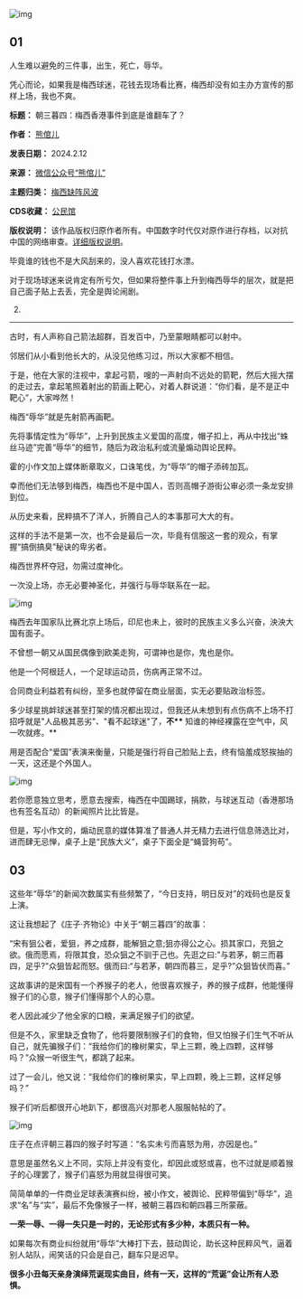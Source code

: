 ![img](https://chinadigitaltimes.net/chinese/files/2024/02/post-705026-65ca88e7caf86.)


01
--


人生难以避免的三件事，出生，死亡，辱华。


凭心而论，如果我是梅西球迷，花钱去现场看比赛，梅西却没有如主办方宣传的那样上场，我也不爽。




**标题：** 朝三暮四：梅西香港事件到底是谁翻车了？  

**作者：** [熊倌儿](https://chinadigitaltimes.net/space/熊倌儿)  

**发表日期：** 2024.2.12  

**来源：** [微信公众号“熊倌儿”](https://web.archive.org/web/https://mp.weixin.qq.com/s/9thN_DAzMni7sm84Hy_2jw)  

**主题归类：** [梅西缺阵风波](https://chinadigitaltimes.net/space/梅西缺阵风波)  

**CDS收藏：** [公民馆](https://chinadigitaltimes.net/space/%E5%85%AC%E6%B0%91%E9%A6%86)  

**版权说明：** 该作品版权归原作者所有。中国数字时代仅对原作进行存档，以对抗中国的网络审查。[详细版权说明](https://chinadigitaltimes.net/chinese/copyright)。


毕竟谁的钱也不是大风刮来的，没人喜欢花钱打水漂。


对于现场球迷来说肯定有所亏欠，但如果将整件事上升到梅西辱华的层次，就是把自己面子贴上去丢，完全是舆论闹剧。


02.
---


古时，有人声称自己箭法超群，百发百中，乃至蒙眼睛都可以射中。


邻居们从小看到他长大的，从没见他练习过，所以大家都不相信。


于是，他在大家的注视中，拿起弓箭，嗖的一声射向不远处的箭靶，然后大摇大摆的走过去，拿起笔照着射出的箭画上靶心，对着人群说道：“你们看，是不是正中靶心”，大家哗然！


梅西“辱华”就是先射箭再画靶。


先将事情定性为“辱华”，上升到民族主义爱国的高度，帽子扣上，再从中找出“蛛丝马迹”完善“辱华”的细节，随后为政治私利或流量煽动舆论民粹。


霍的小作文加上媒体断章取义，口诛笔伐，为“辱华”的帽子添砖加瓦。


幸而他们无法够到梅西，梅西也不是中国人，否则高帽子游街公审必须一条龙安排到位。


从历史来看，民粹搞不了洋人，折腾自己人的本事那可大大的有。


这样的手法不是第一次，也不会是最后一次，毕竟有信服这一套的观众，有掌握“搞倒搞臭”秘诀的卑劣者。


梅西世界杯夺冠，勿需过度神化。


一次没上场，亦无必要神圣化，并强行与辱华联系在一起。


![img](https://chinadigitaltimes.net/chinese/files/2024/02/post-705026-65ca88e7e8629.)


梅西去年国家队比赛北京上场后，印尼也未上，彼时的民族主义多么兴奋，泱泱大国有面子。


不曾想一朝又从国民偶像到欧美走狗，可谓神也是你，鬼也是你。


他是一个阿根廷人，一个足球运动员，伤病再正常不过。


合同商业利益若有纠纷，至多也就停留在商业层面，实无必要贴政治标签。


多少球星挑衅球迷甚至打架的情况都出现过，但我还从未想到有点伤病不上场不打招呼就是"人品极其恶劣"、"看不起球迷"了，**不\*\*** 知谁的神经裸露在空气中，风一吹就疼。\*\*


用是否配合“爱国”表演来衡量，只能是强行将自己脸贴上去，终有恼羞成怒挨抽的一天，这还是个外国人。


![img](https://chinadigitaltimes.net/chinese/files/2024/02/post-705026-65ca88e815ddc.)


若你愿意独立思考，愿意去搜索，梅西在中国踢球，捐款，与球迷互动（香港那场也有签名互动）的新闻照片比比皆是。


但是，写小作文的，煽动民意的媒体算准了普通人并无精力去进行信息筛选比对，进而肆无忌惮，桌子上是“民族大义”，桌子下面全是“蝇营狗苟”。


03
--


这些年“辱华”的新闻次数属实有些频繁了，“今日支持，明日反对”的戏码也是反复上演。


这让我想起了《庄子·齐物论》中关于“朝三暮四”的故事：


“宋有狙公者，爱狙，养之成群，能解狙之意;狙亦得公之心。损其家口，充狙之欲。俄而愿焉，将限其食，恐众狙之不驯于己也。先逛之曰:"与若茅，朝三而暮四，足乎?"众狙皆起而怒。俄而曰:“与若茅，朝四而暮三，足乎?”众狙皆伏而喜。”


这故事讲的是宋国有一个养猴子的老人，他很喜欢猴子，养的猴子成群，他能懂得猴子们的心意，猴子们懂得那个人的心意。


老人因此减少了他全家的口粮，来满足猴子们的欲望。


但是不久，家里缺乏食物了，他将要限制猴子们的食物，但又怕猴子们生气不听从自己，就先骗猴子们：“我给你们的橡树果实，早上三颗，晚上四颗，这样够吗？”众猴一听很生气，都跳了起来。


过了一会儿，他又说：“我给你们的橡树果实，早上四颗，晚上三颗，这样足够吗？”


猴子们听后都很开心地趴下，都很高兴对那老人服服帖帖的了。


![img](https://chinadigitaltimes.net/chinese/files/2024/02/post-705026-65ca88e833b44.)


庄子在点评朝三暮四的猴子时写道：“名实未亏而喜怒为用，亦因是也。”


意思是虽然名义上不同，实际上并没有变化，却因此或怒或喜，也不过就是顺着猴子的心理罢了，猴子们喜怒为用就显得很可笑。


简简单单的一件商业足球表演赛纠纷，被小作文，被舆论、民粹带偏到“辱华”，追求“名”与“实”，最后不免像猴子一样，被朝三暮四和朝四暮三所蒙蔽。


**一荣一辱、一得一失只是一时的，无论形式有多少种，本质只有一种。** 


如果每次有商业纠纷就用“辱华”大棒打下去，鼓动舆论，助长这种民粹风气，逼着别人站队，闹笑话的只会是自己，翻车只是迟早。


**很多小丑每天亲身演绎荒诞现实曲目，终有一天，这样的“荒诞”会让所有人恐惧。** 

